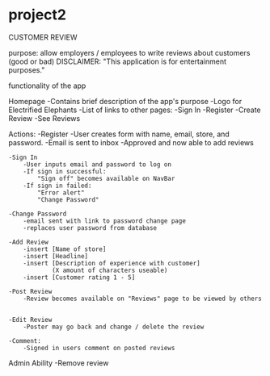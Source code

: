 # project2

CUSTOMER REVIEW

purpose: allow employers / employees to write reviews about customers (good or bad)
    DISCLAIMER: "This application is for entertainment purposes."

functionality of the app

Homepage
    -Contains brief description of the app's purpose
    -Logo for Electrified Elephants
    -List of links to other pages:
        -Sign In
        -Register
        -Create Review
        -See Reviews
    

Actions:
    -Register
        -User creates form with name, email, store, and password.
        -Email is sent to inbox
        -Approved and now able to add reviews

    -Sign In
        -User inputs email and password to log on
        -If sign in successful:
            "Sign off" becomes available on NavBar
        -If sign in failed:
            "Error alert"
            "Change Password"

    -Change Password
        -email sent with link to password change page
        -replaces user password from database

    -Add Review
        -insert [Name of store]
        -insert [Headline]
        -insert [Description of experience with customer]
                (X amount of characters useable)
        -insert [Customer rating 1 - 5]
    
    -Post Review
        -Review becomes available on "Reviews" page to be viewed by others


    -Edit Review
        -Poster may go back and change / delete the review

    -Comment:
        -Signed in users comment on posted reviews


Admin Ability
    -Remove review